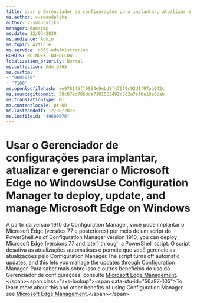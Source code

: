 ```yaml
---
title: Usar o Gerenciador de configurações para implantar, atualizar e gerenciar o Microsoft Edge no Windows
ms.author: v-smandalika
author: v-smandalika
manager: dansimp
ms.date: 12/03/2020
ms.audience: Admin
ms.topic: article
ms.service: o365-administration
ROBOTS: NOINDEX, NOFOLLOW
localization_priority: Normal
ms.collection: Adm_O365
ms.custom:
- "9004030"
- "7100"
ms.openlocfilehash: ee978146ff0964e9ebd9f476f9c92d1f97aa042c
ms.sourcegitcommit: 38c87ed786dda7181562492d5d2e7ef0e18e0cab
ms.translationtype: MT
ms.contentlocale: pt-BR
ms.lasthandoff: 12/08/2020
ms.locfileid: "49600076"
---
```

# <a name="use-configuration-manager-to-deploy-update-and-manage-microsoft-edge-on-windows"></a><span data-ttu-id="56a87-102">Usar o Gerenciador de configurações para implantar, atualizar e gerenciar o Microsoft Edge no Windows</span><span class="sxs-lookup"><span data-stu-id="56a87-102">Use Configuration Manager to deploy, update, and manage Microsoft Edge on Windows</span></span>

<span data-ttu-id="56a87-103">A partir da versão 1910 do Configuration Manager, você pode implantar o Microsoft Edge (versões 77 e posteriores) por meio de um script do PowerShell.</span><span class="sxs-lookup"><span data-stu-id="56a87-103">As of Configuration Manager version 1910, you can deploy Microsoft Edge (versions 77 and later) through a PowerShell script.</span></span> <span data-ttu-id="56a87-104">O script desativa as atualizações automáticas e permite que você gerencie as atualizações pelo Configuration Manager.</span><span class="sxs-lookup"><span data-stu-id="56a87-104">The script turns off automatic updates, and this lets you manage the updates through Configuration Manager.</span></span> <span data-ttu-id="56a87-105">Para saber mais sobre isso e outros benefícios do uso do Gerenciador de configurações, consulte [Microsoft Edge Management](https://docs.microsoft.com/mem/configmgr/apps/deploy-use/deploy-edge?).</span><span class="sxs-lookup"><span data-stu-id="56a87-105">To learn more about this and other benefits of using Configuration Manager, see [Microsoft Edge Management](https://docs.microsoft.com/mem/configmgr/apps/deploy-use/deploy-edge?).</span></span>